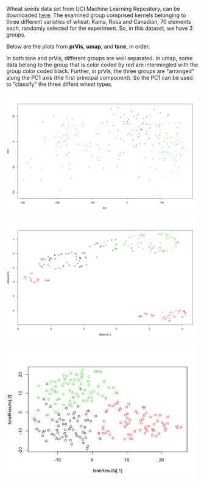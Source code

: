
Wheat seeds data set from UCI Machine Learning Repository, can be downloaded
[here](https://archive.ics.uci.edu/ml/datasets/seeds). The examined group comprised kernels belonging to three different varieties of wheat: Kama, Rosa and Canadian, 70 elements each, randomly selected for
the experiment. So, in this dataset, we have 3 groups.

Below are the plots from **prVis**, **umap**, and **tsne**, in order.

In both tsne and prVis, different groups are well separated. In umap, some data belong to the group that is color coded by red are intermingled with the group color coded black. Further, in prVis, the three groups are "arranged" along the PC1 axis (the first principal component). So the PC1 can be used to "classify" the three diffent wheat types.

![](prVis-wheat.png)

![](UMAP-wheat.png)

![](TSNE-wheat.png)
